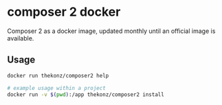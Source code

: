 # composer 2 docker

Composer 2 as a docker image, updated monthly until an official image is available.

## Usage

```bash
docker run thekonz/composer2 help

# example usage within a project
docker run -v $(pwd):/app thekonz/composer2 install
```
